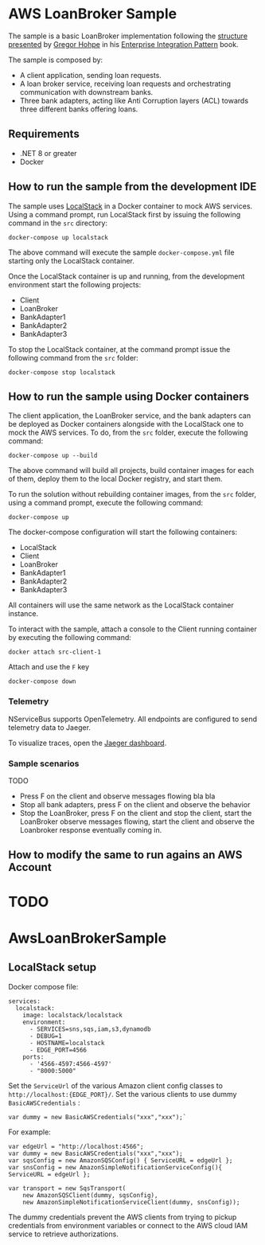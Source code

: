 # AWS LoanBroker Sample

The sample is a basic LoanBroker implementation following the [structure presented](https://www.enterpriseintegrationpatterns.com/patterns/messaging/ComposedMessagingExample.html) by [Gregor Hohpe](https://www.enterpriseintegrationpatterns.com/gregor.html) in his [Enterprise Integration Pattern](https://www.enterpriseintegrationpatterns.com/) book.

The sample is composed by:

- A client application, sending loan requests.
- A loan broker service, receiving loan requests and orchestrating communication with downstream banks.
- Three bank adapters, acting like Anti Corruption layers (ACL) towards three different banks offering loans.

## Requirements

- .NET 8 or greater
- Docker

## How to run the sample from the development IDE

The sample uses [LocalStack](https://www.localstack.cloud/) in a Docker container to mock AWS services. Using a command prompt, run LocalStack first by issuing the following command in the `src` directory:

```shell
docker-compose up localstack
```

The above command will execute the sample `docker-compose.yml` file starting only the LocalStack container.

Once the LocalStack container is up and running, from the development environment start the following projects:

- Client
- LoanBroker
- BankAdapter1
- BankAdapter2
- BankAdapter3

To stop the LocalStack container, at the command prompt issue the following command from the `src` folder:

```shell
docker-compose stop localstack
```

## How to run the sample using Docker containers

The client application, the LoanBroker service, and the bank adapters can be deployed as Docker containers alongside with the LocalStack one to mock the AWS services. To do, from the `src` folder, execute the following command:  

```shell
docker-compose up --build
```

The above command will build all projects, build container images for each of them, deploy them to the local Docker registry, and start them.

To run the solution without rebuilding container images, from the `src` folder, using a command prompt, execute the following command:

```shell
docker-compose up
```

The docker-compose configuration will start the following containers:

- LocalStack
- Client
- LoanBroker
- BankAdapter1
- BankAdapter2
- BankAdapter3

All containers will use the same network as the LocalStack container instance.

To interact with the sample, attach a console to the Client running container by executing the following command:

```shell
docker attach src-client-1
```

Attach and use the `F` key

```shell
docker-compose down
```

### Telemetry 

NServiceBus supports OpenTelemetry.
All endpoints are configured to send telemetry data to Jaeger.

To visualize traces, open the [Jaeger dashboard](http://localhost:16686).


### Sample scenarios

TODO

- Press F on the client and observe messages flowing bla bla
- Stop all bank adapters, press F on the client and observe the behavior
- Stop the LoanBroker, press F on the client and stop the client, start the LoanBroker observe messages flowing, start the client and observe the Loanbroker response eventually coming in.

## How to modify the same to run agains an AWS Account

TODO
=======
# AwsLoanBrokerSample

## LocalStack setup

Docker compose file:

```
services:
  localstack:
    image: localstack/localstack
    environment:
      - SERVICES=sns,sqs,iam,s3,dynamodb
      - DEBUG=1
      - HOSTNAME=localstack
      - EDGE_PORT=4566
    ports:
      - '4566-4597:4566-4597'
      - "8000:5000"
```

Set the `ServiceUrl` of the various Amazon client config classes to `http://localhost:{EDGE_PORT}/`.
Set the various clients to use dummy `BasicAWSCredentials` :

```
var dummy = new BasicAWSCredentials("xxx","xxx");`
```

For example:

```
var edgeUrl = "http://localhost:4566";
var dummy = new BasicAWSCredentials("xxx","xxx");
var sqsConfig = new AmazonSQSConfig() { ServiceURL = edgeUrl };
var snsConfig = new AmazonSimpleNotificationServiceConfig(){ ServiceURL = edgeUrl };

var transport = new SqsTransport(
    new AmazonSQSClient(dummy, sqsConfig),
    new AmazonSimpleNotificationServiceClient(dummy, snsConfig));
```
The dummy credentials prevent the AWS clients from trying to pickup credentials from environment variables or connect to the AWS cloud IAM service to retrieve authorizations.
